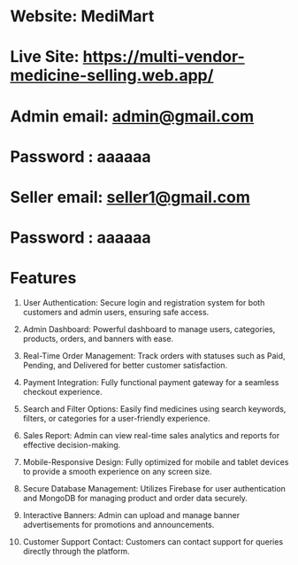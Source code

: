 # Website: MediMart
# Live Site: https://multi-vendor-medicine-selling.web.app/

# Admin email: admin@gmail.com
# Password : aaaaaa

# Seller email: seller1@gmail.com
# Password : aaaaaa

# Features 


1. User Authentication:
Secure login and registration system for both customers and admin users, ensuring safe access.

2. Admin Dashboard:
Powerful dashboard to manage users, categories, products, orders, and banners with ease.

3. Real-Time Order Management:
Track orders with statuses such as Paid, Pending, and Delivered for better customer satisfaction.

4. Payment Integration:
Fully functional payment gateway for a seamless checkout experience.

5. Search and Filter Options:
Easily find medicines using search keywords, filters, or categories for a user-friendly experience.


6. Sales Report:
Admin can view real-time sales analytics and reports for effective decision-making.

7. Mobile-Responsive Design:
Fully optimized for mobile and tablet devices to provide a smooth experience on any screen size.

8. Secure Database Management:
Utilizes Firebase for user authentication and MongoDB for managing product and order data securely.

9. Interactive Banners:
Admin can upload and manage banner advertisements for promotions and announcements.

10. Customer Support Contact:
Customers can contact support for queries directly through the platform.
